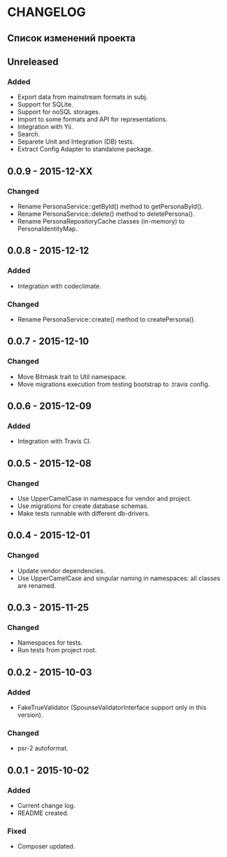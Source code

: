 # CHANGELOG 

## Список изменений проекта

## Unreleased
### Added
- Export data from mainstream formats in subj. 
- Support for SQLite. 
- Support for noSQL storages. 
- Import to some formats and API for representations.
- Integration with Yii.   
- Search.
- Separete Unit and Integration (DB) tests.  
- Extract Config Adapter to standalone package.  

## 0.0.9 - 2015-12-XX
### Changed
- Rename PersonaService::getById() method to getPersonaById(). 
- Rename PersonaService::delete() method to deletePersona().
- Rename PersonaRepositoryCache classes (in-memory) to  PersonaIdentityMap. 

## 0.0.8 - 2015-12-12
### Added
- Integration with codeclimate. 

### Changed 
- Rename PersonaService::create() method to createPersona().  

## 0.0.7 - 2015-12-10
### Changed
- Move Bitmask trait to Util namespace.
- Move migrations execution from testing bootstrap to .travis config.   

## 0.0.6 - 2015-12-09
### Added
- Integration with Travis CI.

## 0.0.5 - 2015-12-08
### Changed
- Use UpperCamelCase in namespace for vendor and project.  
- Use migrations for create database schemas.
- Make tests runnable with different db-drivers.

## 0.0.4 - 2015-12-01
### Changed
- Update vendor dependencies. 
- Use UpperCamelCase and singular naming in namespaces: all classes are renamed. 

## 0.0.3 - 2015-11-25
### Changed
- Namespaces for tests. 
- Run tests from project root. 

## 0.0.2 - 2015-10-03
### Added
- FakeTrueValidator (SpounseValidatorInterface support only in this version). 
  
### Changed
- psr-2 autoformat. 

## 0.0.1 - 2015-10-02
### Added
- Current change log. 
- README created.  

### Fixed
- Composer updated.
 
